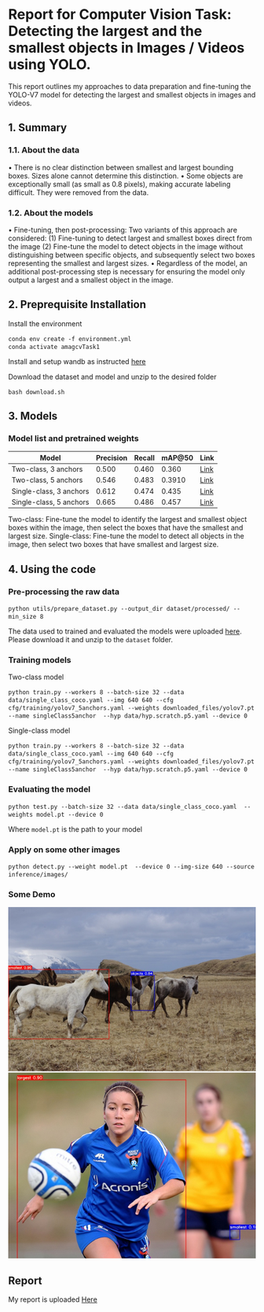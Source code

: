 # Report for Computer Vision Task: Detecting the largest and the smallest objects in Images / Videos using YOLO.
This report outlines my approaches to data preparation and fine-tuning the YOLO-V7 model for detecting the largest and smallest objects in images and videos.

## 1. Summary
### 1.1. About the data
• There is no clear distinction between smallest and largest bounding boxes. Sizes alone cannot determine this distinction.
• Some objects are exceptionally small (as small as 0.8 pixels), making accurate labeling difficult. They were removed from the data. 
### 1.2. About the models
• Fine-tuning, then post-processing: Two variants of this approach are considered: (1) Fine-tuning to detect largest and smallest boxes direct from the image (2) Fine-tune the model to detect objects in the image without distinguishing between specific objects, and subsequently select two boxes representing the smallest and largest sizes.
• Regardless of the model, an additional post-processing step is necessary for ensuring the model only output a largest and a smallest object in the image. 
## 2. Preprequisite Installation
Install the environment
```
conda env create -f environment.yml
conda activate amagcvTask1
```
Install and setup wandb as instructed [here](https://docs.wandb.ai/quickstart)

Download the dataset and model and unzip to the desired folder
```
bash download.sh 
```
## 3. Models
### Model list and pretrained weights

Model | Precision | Recall | mAP@50 | Link
--- | --- | --- | --- | ---
Two-class, 3 anchors | 0.500 | 0.460 | 0.360 | [Link](https://drive.google.com/file/d/1H0wpSU3D8OTylmewas5tS9ysxVD9X5C7/view?usp=drive_link)
Two-class, 5 anchors | 0.546 | 0.483 | 0.3910 | [Link](https://drive.google.com/file/d/1ATLpKHtDHkf3Tr693UfTNrL7Of_oNRyQ/view?usp=drive_link)
Single-class, 3 anchors | 0.612 | 0.474 | 0.435 | [Link](https://drive.google.com/file/d/1cDrzFMmPECClK9h9KC8zYLlfATJbq_fL/view?usp=drive_link)
Single-class, 5 anchors | 0.665 | 0.486 | 0.457 | [Link](https://drive.google.com/file/d/1aGPCqJ6ipOXa6RDXfrD-JMugpI1V38hb/view?usp=drive_link)

Two-class: Fine-tune the model to identify the largest and smallest object boxes within the image, then select the boxes that have the smallest and largest size.
Single-class: Fine-tune the model to detect all objects in the image, then select two boxes that have smallest and largest size.
## 4. Using the code
### Pre-processing the raw  data
```
python utils/prepare_dataset.py --output_dir dataset/processed/ --min_size 8
```

The data used to trained and evaluated the models were uploaded [here](https://drive.google.com/file/d/1f-yonKKwXrHFc5elUprzIwR6TDh5En2m/view?usp=drive_link). Please download it and unzip to the `dataset` folder.

### Training models
Two-class model
```
python train.py --workers 8 --batch-size 32 --data data/single_class_coco.yaml --img 640 640 --cfg cfg/training/yolov7_5anchors.yaml --weights downloaded_files/yolov7.pt  --name singleClass5anchor  --hyp data/hyp.scratch.p5.yaml --device 0
```

Single-class model
```
python train.py --workers 8 --batch-size 32 --data data/single_class_coco.yaml --img 640 640 --cfg cfg/training/yolov7_5anchors.yaml --weights downloaded_files/yolov7.pt  --name singleClass5anchor  --hyp data/hyp.scratch.p5.yaml --device 0
```
### Evaluating the model
```
python test.py --batch-size 32 --data data/single_class_coco.yaml  --weights model.pt --device 0
```
Where `model.pt` is the path to your model
### Apply on some other images
```
python detect.py --weight model.pt  --device 0 --img-size 640 --source inference/images/
```
### Some Demo
![One-class, 5 anchors](/public/singleclass.jpg)
![Two-class, 5 anchors](/public/twoclass.jpg)

## Report
My report is uploaded [Here](https://drive.google.com/file/d/1oup1Vg27Hom9GQ_5CPw2LniBchlQpieq/view?usp=sharing)


